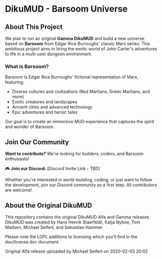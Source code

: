 # DikuMUD - Barsoom Universe

## About This Project

We plan to run an original **Gamma DikuMUD** and build a new universe based on **Barsoom** from Edgar Rice Burroughs' classic Mars series. This ambitious project aims to bring the exotic world of John Carter's adventures to life in a multi-user dungeon environment.

### What is Barsoom?

Barsoom is Edgar Rice Burroughs' fictional representation of Mars, featuring:
- Diverse cultures and civilizations (Red Martians, Green Martians, and more)
- Exotic creatures and landscapes
- Ancient cities and advanced technology
- Epic adventures and heroic tales

Our goal is to create an immersive MUD experience that captures the spirit and wonder of Barsoom.

## Join Our Community

**Want to contribute?** We're looking for builders, coders, and Barsoom enthusiasts!

🎮 **Join our Discord:** [Discord Invite Link - TBD]

Whether you're interested in world-building, coding, or just want to follow the development, join our Discord community as a first step. All contributors are welcome!

## About the Original DikuMUD

This repository contains the original DikuMUD Alfa and Gamma releases. DikuMUD was created by Hans Henrik Staerfeldt, Katja Nyboe, Tom Madsen, Michael Seifert, and Sebastian Hammer.

Please note the LGPL additions to licensing which you'll find in the doc/license.doc document.

Original Alfa release uploaded by Michael Seifert on 2020-02-03 20:02
